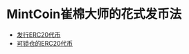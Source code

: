 # MintCoin崔棉大师的花式发币法

- [发行ERC20代币](https://github.com/Fankouzu/MintCoin/tree/master/ERC20)
- [可锁仓的ERC20代币](https://github.com/Fankouzu/MintCoin/tree/master/ERC20WithTokenTimelock)
